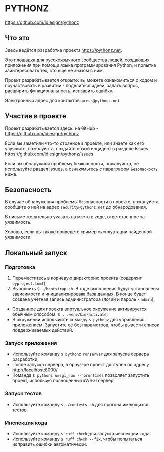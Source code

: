 # PYTHONZ

https://github.com/idlesign/pythonz

## Что это

Здесь ведётся разработка проекта https://pythonz.net.

Это площадка для русскоязычного сообщества людей, создающих приложения при помощи
языка программирования Python, и попытка заинтересовать тех, кто ещё не знаком с ним.

Проект разрабатывается открыто: вы можете ознакомиться с кодом и поучаствовать в развитии -
поделиться идеей, задать вопрос, расширить функциональность, исправить ошибку.

Электронный адрес для контактов: `press@pythonz.net`


## Участие в проекте

Проект разрабатывается здесь, на GitHub - https://github.com/idlesign/pythonz

Если вы заметили что-то странное в проекте, или знаете как его улучшить, пожалуйста,
создайте новый инцидент в разделе Issues - https://github.com/idlesign/pythonz/issues

Если вы обнаружили проблему безопасности, пожалуйста, не используйте раздел Issues,
а ознакомьтесь с параграфом `Безопасность` ниже.


## Безопасность

В случае обнаружения проблемы безопасности в проекте, пожалуйста, сообщите о ней
на адрес `security@pythonz.net` до обнародования.

В письме желательно указать на место в коде, ответственное за уязвимость.

Хорошо, если вы также приведёте пример эксплуатации найденной уязвимости.


## Локальный запуск

### Подготовка


1. Переместитесь в корневую директорию проекта (содержит `pyproject.toml`);
2. Выполнить `$ ./bootstrap.sh`.
   В ходе выполнения будут установлены зависимости и инициализирована база данных.
   В конце будет создана учётная запись администратора (логин и пароль - `admin`).

* Созданное для проекта виртуальное окружение активируется обычным способом: `$ . .venv/bin/activate`;
* В окружении используйте команду `$ pythonz` для управления приложением.
  Запустите её без параметров, чтобы вывести список поддерживаемых действий.


### Запуск приложения

* Используйте команду `$ pythonz runserver` для запуска сервера разработки;
* После запуска сервера, в браузере проект доступен по адресу http://localhost:8000/
* Команда `$ pythonz uwsgi_run --noruntimes` позволяет запустить проект, используя полноценный uWSGI сервер.


### Запуск тестов

* Используйте команду `$ ./runtests.sh` для прогона имеющихся тестов.


### Инспекция кода

* Используйте команду `$ ruff check` для запуска инспекции кода.
* Используйте команду `$ ruff check --fix`, чтобы попытаться исправить ошибки автоматически.
